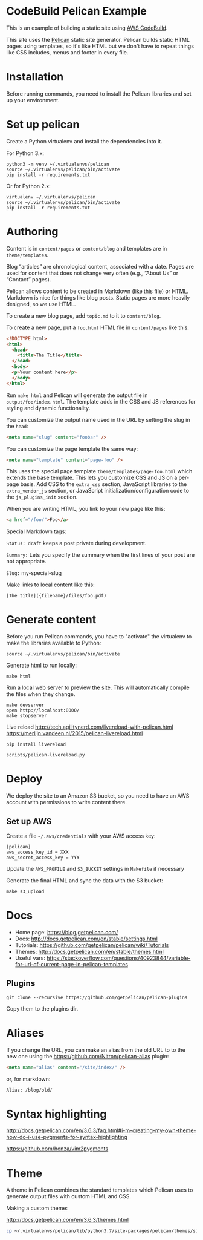 # CodeBuild Pelican Example

This is an example of building a static site using
[AWS CodeBuild](https://aws.amazon.com/codebuild/).

This site uses the [Pelican](http://docs.getpelican.com/) static site generator.
Pelican builds static HTML pages using templates, so it's like HTML but we
don't have to repeat things like CSS includes, menus and footer in every file.

# Installation

Before running commands, you need to install the Pelican libraries and set up
your environment.

# Set up pelican

Create a Python virtualenv and install the dependencies into it.

For Python 3.x:

```shell
python3 -m venv ~/.virtualenvs/pelican
source ~/.virtualenvs/pelican/bin/activate
pip install -r requirements.txt
```

Or for Python 2.x:

```shell
virtualenv ~/.virtualenvs/pelican
source ~/.virtualenvs/pelican/bin/activate
pip install -r requirements.txt
```

# Authoring

Content is in `content/pages` or `content/blog` and templates are in
`theme/templates`.

Blog “articles” are chronological content, associated with a date.
Pages are used for content that does not change very often (e.g., “About Us” or
“Contact” pages).

Pelican allows content to be created in Markdown (like this file) or HTML.
Markdown is nice for things like blog posts. Static pages are more heavily
designed, so we use HTML.

To create a new blog page, add `topic.md` to it to `content/blog`.

To create a new page, put a `foo.html` HTML file in `content/pages` like this:

```html
<!DOCTYPE html>
<html>
  <head>
    <title>The Title</title>
  </head>
  <body>
  <p>Your content here</p>
  </body>
</html>
```

Run `make html` and Pelican will generate the output file in `output/foo/index.html`.
The template adds in the CSS and JS references for styling and dynamic functionality.

You can customize the output name used in the URL by setting the slug in the `head`:
```html
<meta name="slug" content="foobar" />
```

You can customize the page template the same way:

```html
<meta name="template" content="page-foo" />
```

This uses the special page template `theme/templates/page-foo.html` which
extends the base template. This lets you customize CSS and JS on a per-page basis.
Add CSS to the `extra_css` section, JavaScript libraries to the
`extra_vendor_js` section, or JavaScript initialization/configuration code to
the `js_plugins_init` section.

When you are writing HTML, you link to your new page like this:

```html
<a href="/foo/">Foo</a>
```

Special Markdown tags:

`Status: draft` keeps a post private during development.

`Summary:` Lets you specify the summary when the first lines of your post are not appropriate.

`Slug:` my-special-slug

Make links to local content like this:

    [The title]({filename}/files/foo.pdf)

# Generate content

Before you run Pelican commands, you have to "activate" the virtualenv to make
the libraries available to Python:

```shell
source ~/.virtualenvs/pelican/bin/activate
```

Generate html to run locally:

```shell
make html
```

Run a local web server to preview the site. This will automatically
compile the files when they change.

```shell
make devserver
open http://localhost:8000/
make stopserver
```

Live reload http://tech.agilitynerd.com/livereload-with-pelican.html
https://merlijn.vandeen.nl/2015/pelican-livereload.html

```shell
pip install livereload

scripts/pelican-livereload.py
```

# Deploy

We deploy the site to an Amazon S3 bucket, so you need to have an AWS account
with permissions to write content there.

## Set up AWS

Create a file `~/.aws/credentials` with your AWS access key:

    [pelican]
    aws_access_key_id = XXX
    aws_secret_access_key = YYY

Update the `AWS_PROFILE` and `S3_BUCKET` settings in `Makefile` if necessary

Generate the final HTML and sync the data with the S3 bucket:

```shell
make s3_upload
```

# Docs

* Home page: https://blog.getpelican.com/
* Docs: http://docs.getpelican.com/en/stable/settings.html
* Tutorials: https://github.com/getpelican/pelican/wiki/Tutorials
* Themes: http://docs.getpelican.com/en/stable/themes.html
* Useful vars: https://stackoverflow.com/questions/40923844/variable-for-url-of-current-page-in-pelican-templates

## Plugins

```shell
git clone --recursive https://github.com/getpelican/pelican-plugins
```

Copy them to the plugins dir.

# Aliases

If you change the URL, you can make an alias from the old URL to to the new one
using the https://github.com/Nitron/pelican-alias plugin:

```html
<meta name="alias" content="/site/index/" />
```
or, for markdown:

    Alias: /blog/old/

# Syntax highlighting

http://docs.getpelican.com/en/3.6.3/faq.html#i-m-creating-my-own-theme-how-do-i-use-pygments-for-syntax-highlighting

https://github.com/honza/vim2pygments

# Theme

A theme in Pelican combines the standard templates which Pelican uses to generate output
files with custom HTML and CSS.

Making a custom theme:

http://docs.getpelican.com/en/3.6.3/themes.html

```sh
cp ~/.virtualenvs/pelican/lib/python3.7/site-packages/pelican/themes/simple/templates theme/templates
```
